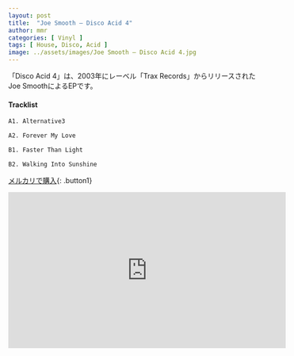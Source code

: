 ```yaml
---
layout: post
title:  "Joe Smooth – Disco Acid 4"
author: mmr
categories: [ Vinyl ]
tags: [ House, Disco, Acid ]
image: ../assets/images/Joe Smooth – Disco Acid 4.jpg
---
```


「Disco Acid 4」は、2003年にレーベル「Trax Records」からリリースされたJoe SmoothによるEPです。

#### Tracklist
```md
A1. Alternative3

A2. Forever My Love

B1. Faster Than Light

B2. Walking Into Sunshine
```

[メルカリで購入](https://jp.mercari.com/item/m36121483921?afid=6142608987){: .button1}

<iframe width="560" height="315" src="https://www.youtube.com/embed/49AWQTaI14I?si=Kn9s85WRWB2Dev-f" title="YouTube video player" frameborder="0" allow="accelerometer; autoplay; clipboard-write; encrypted-media; gyroscope; picture-in-picture; web-share" referrerpolicy="strict-origin-when-cross-origin" allowfullscreen></iframe>